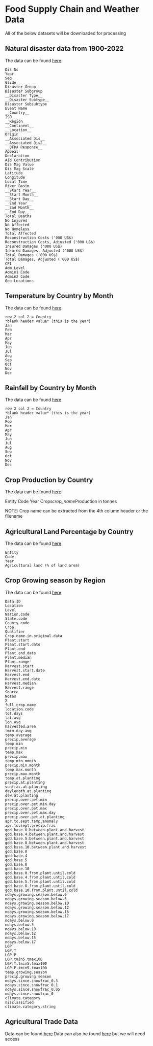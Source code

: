 # Food Supply Chain and Weather Data

All of the below datasets will be downloaded for processing

## Natural disaster data from 1900-2022

The data can be found [here](https://public.emdat.be/).

    Dis No
    Year
    Seq
    Glide
    Disaster Group
    Disaster Subgroup
    __Disaster Type__
    __Disaster Subtype__
    Disaster Subsubtype
    Event Name
    __Country__
    ISO
    __Region
    __Continent__
    __Location__
    Origin
    __Associated Dis__
    __Associated Dis2__
    __OFDA Response__
    Appeal
    Declaration
    Aid Contribution
    Dis Mag Value
    Dis Mag Scale
    Latitude
    Longitude
    Local Time
    River Basin
    __Start Year__
    __Start Month__
    __Start Day__
    __End Year__
    __End Month__
    __End Day__
    Total Deaths
    No Injured
    No Affected
    No Homeless
    Total Affected
    Reconstruction Costs ('000 US$)
    Reconstruction Costs, Adjusted ('000 US$)
    Insured Damages ('000 US$)
    Insured Damages, Adjusted ('000 US$)
    Total Damages ('000 US$)
    Total Damages, Adjusted ('000 US$)
    CPI
    Adm Level
    Admin1 Code
    Admin2 Code
    Geo Locations

## Temperature by Country by Month

The data can be found [here](https://climateknowledgeportal.worldbank.org/download-data)

    row 2 col 2 = Country
    *blank header value* (this is the year)
    Jan
    Feb
    Mar
    Apr
    May
    Jun
    Jul
    Aug
    Sep
    Oct
    Nov
    Dec

## Rainfall by Country by Month

The data can be found [here](https://climateknowledgeportal.worldbank.org/download-data)

    row 2 col 2 = Country
    *blank header value* (this is the year)
    Jan
    Feb
    Mar
    Apr
    May
    Jun
    Jul
    Aug
    Sep
    Oct
    Nov
    Dec

## Crop Production by Country

The data can be found [here](https://ourworldindata.org/agricultural-production)

Entity
Code
Year
Crops*crop_name*Production in tonnes

NOTE: Crop name can be extracted from the 4th column header or the filename

## Agricultural Land Percentage by Country

The data can be found [here](https://ourworldindata.org/grapher/share-of-land-area-used-for-agriculture?tab=chart)

    Entity
    Code
    Year
    Agricultural land (% of land area)

## Crop Growing season by Region

The data can be found [here](https://sage.nelson.wisc.edu/data-and-models/datasets/crop-calendar-dataset/)

    Data.ID
    Location
    Level
    Nation.code
    State.code
    County.code
    Crop
    Qualifier
    Crop.name.in.original.data
    Plant.start
    Plant.start.date
    Plant.end
    Plant.end.date
    Plant.median
    Plant.range
    Harvest.start
    Harvest.start.date
    Harvest.end
    Harvest.end.date
    Harvest.median
    Harvest.range
    Source
    Notes
    X
    full.crop.name
    location.code
    tot.days
    lat.avg
    lon.avg
    harvested.area
    tmin.day.avg
    temp.average
    precip.average
    temp.min
    precip.min
    temp.max
    precip.max
    temp.min.month
    precip.min.month
    temp.max.month
    precip.max.month
    temp.at.planting
    precip.at.planting
    sunfrac.at.planting
    daylength.at.planting
    dsw.at.planting
    precip.over.pet.min
    precip.over.pet.min.day
    precip.over.pet.max
    precip.over.pet.max.day
    precip.over.pet.at.planting
    apr.to.sept.temp.anomaly
    apr.to.sept.precip.frac
    gdd.base.0.between.plant.and.harvest
    gdd.base.4.between.plant.and.harvest
    gdd.base.5.between.plant.and.harvest
    gdd.base.8.between.plant.and.harvest
    gdd.base.10.between.plant.and.harvest
    gdd.base.0
    gdd.base.4
    gdd.base.5
    gdd.base.8
    gdd.base.10
    gdd.base.0.from.plant.until.cold
    gdd.base.4.from.plant.until.cold
    gdd.base.5.from.plant.until.cold
    gdd.base.8.from.plant.until.cold
    gdd.base.10.from.plant.until.cold
    ndays.growing.season.below.0
    ndays.growing.season.below.5
    ndays.growing.season.below.10
    ndays.growing.season.below.12
    ndays.growing.season.below.15
    ndays.growing.season.below.17
    ndays.below.0
    ndays.below.5
    ndays.below.10
    ndays.below.12
    ndays.below.15
    ndays.below.17
    LGP
    LGP.T
    LGP.P
    LGP.tmin5.tmax100
    LGP.T.tmin5.tmax100
    LGP.P.tmin5.tmax100
    temp.growing.season
    precip.growing.season
    ndays.since.snowfrac_0.5
    ndays.since.snowfrac_0.1
    ndays.since.snowfrac_0.05
    ndays.since.snowfrac_0
    climate.category
    misclassified
    climate.category.string

## Agricultural Trade Data

Data can be found [here](https://www.ers.usda.gov/topics/international-markets-u-s-trade/u-s-agricultural-trade/data/)
Data can also be found [here](https://knoema.com/cduhihd/world-exports-and-imports-of-agricultural-products) but we will need access
